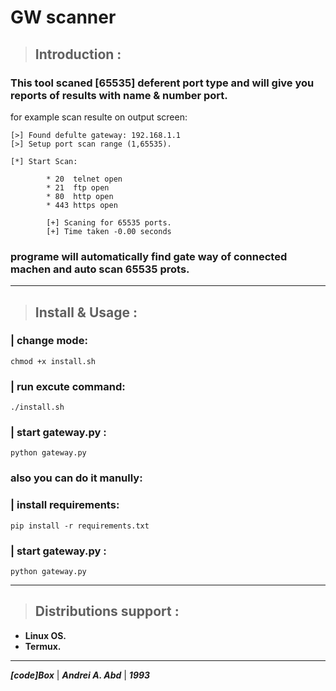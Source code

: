# **GW scanner**

> ## **Introduction** :
### This tool scaned **[65535]** deferent port type and will give you reports of results with name & number port.
for example scan resulte on output screen:
```
[>] Found defulte gateway: 192.168.1.1
[>] Setup port scan range (1,65535).

[*] Start Scan:

        * 20  telnet open
        * 21  ftp open
        * 80  http open
        * 443 https open
        
        [+] Scaning for 65535 ports.
        [+] Time taken -0.00 seconds
```
### programe will automatically find gate way of connected machen and auto scan 65535 prots.

---
> ## **Install & Usage** :
### **| change mode:**
```chmod +x install.sh```
### **| run excute command:**
```./install.sh```
### **| start gateway.py** :
 ```python gateway.py```
###  also you can do it manully:
### **| install requirements:**
```pip install -r requirements.txt```
### **| start gateway.py** :
 ```python gateway.py```

---
> ## **Distributions support** :
- **Linux OS.**
- **Termux.**
---
***[code]Box*** | ***Andrei A. Abd*** | ***1993***